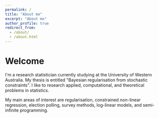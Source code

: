 ```yaml
---
permalink: /
title: "About me"
excerpt: "About me"
author_profile: true
redirect_from: 
  - /about/
  - /about.html
---
```


Welcome 
======
I'm a research statistician currently studying at the University of Western Australia. My thesis is entitled "Bayesian regularisation from stochastic constraints". I like to research applied, computational, and theoretical problems in statistics. 

My main areas of interest are regularisation, constrained non-linear regression, election polling, survey methods, log-linear models, and semi-infinite programming.
